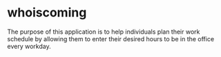 # whoiscoming
The purpose of this application is to help individuals plan their work schedule by allowing them to enter their desired hours to be in the office every workday.
